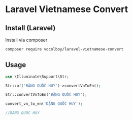 Laravel Vietnamese Convert
==================

## Install (Laravel)
Install via composer
```bash
composer require vocolboy/laravel-vietnamese-convert
```

## Usage
```php
use \Illuminate\Support\Str;

Str::of('ĐẶNG QUỐC HUY')->convertVnToEn(); 

Str::convertVnToEn('ĐẶNG QUỐC HUY');

convert_vn_to_en('ĐẶNG QUỐC HUY');

//DANG QUOC HUY
```

